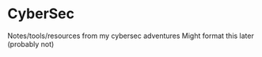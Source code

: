 # CyberSec
Notes/tools/resources from my cybersec adventures
Might format this later (probably not)
